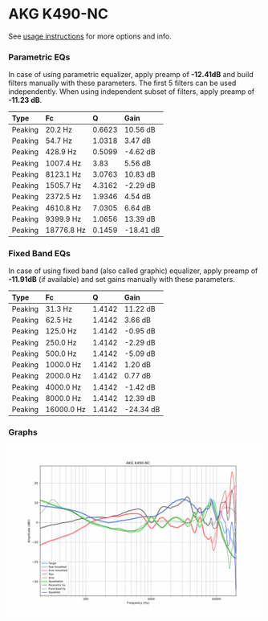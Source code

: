 # AKG K490-NC
See [usage instructions](https://github.com/jaakkopasanen/AutoEq#usage) for more options and info.

### Parametric EQs
In case of using parametric equalizer, apply preamp of **-12.41dB** and build filters manually
with these parameters. The first 5 filters can be used independently.
When using independent subset of filters, apply preamp of **-11.23 dB**.

| Type    | Fc         |      Q | Gain      |
|:--------|:-----------|:-------|:----------|
| Peaking | 20.2 Hz    | 0.6623 | 10.56 dB  |
| Peaking | 54.7 Hz    | 1.0318 | 3.47 dB   |
| Peaking | 428.9 Hz   | 0.5099 | -4.62 dB  |
| Peaking | 1007.4 Hz  | 3.83   | 5.56 dB   |
| Peaking | 8123.1 Hz  | 3.0763 | 10.83 dB  |
| Peaking | 1505.7 Hz  | 4.3162 | -2.29 dB  |
| Peaking | 2372.5 Hz  | 1.9346 | 4.54 dB   |
| Peaking | 4610.8 Hz  | 7.0305 | 6.64 dB   |
| Peaking | 9399.9 Hz  | 1.0656 | 13.39 dB  |
| Peaking | 18776.8 Hz | 0.1459 | -18.41 dB |

### Fixed Band EQs
In case of using fixed band (also called graphic) equalizer, apply preamp of **-11.91dB**
(if available) and set gains manually with these parameters.

| Type    | Fc         |      Q | Gain      |
|:--------|:-----------|:-------|:----------|
| Peaking | 31.3 Hz    | 1.4142 | 11.22 dB  |
| Peaking | 62.5 Hz    | 1.4142 | 3.66 dB   |
| Peaking | 125.0 Hz   | 1.4142 | -0.95 dB  |
| Peaking | 250.0 Hz   | 1.4142 | -2.29 dB  |
| Peaking | 500.0 Hz   | 1.4142 | -5.09 dB  |
| Peaking | 1000.0 Hz  | 1.4142 | 1.20 dB   |
| Peaking | 2000.0 Hz  | 1.4142 | 0.77 dB   |
| Peaking | 4000.0 Hz  | 1.4142 | -1.42 dB  |
| Peaking | 8000.0 Hz  | 1.4142 | 12.39 dB  |
| Peaking | 16000.0 Hz | 1.4142 | -24.34 dB |

### Graphs
![](./AKG%20K490-NC.png)